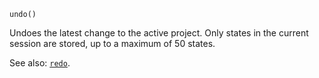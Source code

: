 ```
undo()
```

Undoes the latest change to the active project. Only states in the current session are stored, up to a maximum of 50 states.

See also: [`redo`](@ref).

